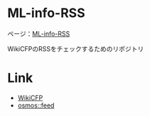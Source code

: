 # ML-info-RSS
ページ：[ML-info-RSS](https://yuji-horiguchi.github.io/ML-info-feed/)

WikiCFPのRSSをチェックするためのリポジトリ

# Link
- [WikiCFP](http://www.wikicfp.com/cfp/)
- [osmos::feed](https://github.com/osmoscraft/osmosfeed)
